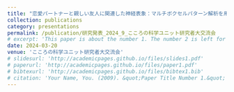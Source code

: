 ```yaml
---
title: "恋愛パートナーと親しい友人に関連した神経表象：マルチボクセルパターン解析を用いた検討"
collection: publications
category: presentations
permalink: /publication/研究発表_2024_9_こころの科学ユニット研究者大交流会
# excerpt: 'This paper is about the number 1. The number 2 is left for future work.'
date: 2024-03-20
venue: 'こころの科学ユニット研究者大交流会'
# slidesurl: 'http://academicpages.github.io/files/slides1.pdf'
# paperurl: 'http://academicpages.github.io/files/paper1.pdf'
# bibtexurl: 'http://academicpages.github.io/files/bibtex1.bib'
# citation: 'Your Name, You. (2009). &quot;Paper Title Number 1.&quot; <i>Journal 1</i>. 1(1).'
---
```

<!--
The contents above will be part of a list of publications, if the user clicks the link for the publication than the contents of section will be rendered as a full page, allowing you to provide more information about the paper for the reader. When publications are displayed as a single page, the contents of the above "citation" field will automatically be included below this section in a smaller font.
-->
